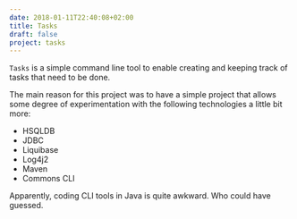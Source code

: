 ```yaml
---
date: 2018-01-11T22:40:08+02:00
title: Tasks
draft: false
project: tasks
---
```

`Tasks` is a simple command line tool to enable creating and keeping track of tasks 
that need to be done.

The main reason for this project was to have a simple project that allows some 
degree of experimentation with the following technologies a little bit more:

- HSQLDB
- JDBC
- Liquibase
- Log4j2
- Maven
- Commons CLI

Apparently, coding CLI tools in Java is quite awkward. Who could have guessed.